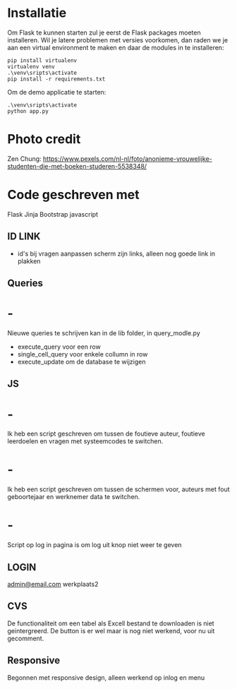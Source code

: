 # Installatie

Om Flask te kunnen starten zul je eerst de Flask packages moeten installeren. Wil je latere problemen met versies voorkomen, dan raden we je aan een virtual environment te maken en daar de modules in te installeren:

```
pip install virtualenv
virtualenv venv
.\venv\sripts\activate
pip install -r requirements.txt
```

Om de demo applicatie te starten:

```
.\venv\sripts\activate
python app.py
```

# Photo credit

Zen Chung: https://www.pexels.com/nl-nl/foto/anonieme-vrouwelijke-studenten-die-met-boeken-studeren-5538348/

# Code geschreven met

Flask
Jinja
Bootstrap
javascript

## ID LINK

- id's bij vragen aanpassen scherm zijn links, alleen nog goede link in plakken

## Queries

# -

Nieuwe queries te schrijven kan in de lib folder, in query_modle.py

- execute_query voor een row
- single_cell_query voor enkele collumn in row
- execute_update om de database te wijzigen

## JS

# -

Ik heb een script geschreven om tussen de foutieve auteur,
foutieve leerdoelen en vragen met systeemcodes te switchen.

# -

Ik heb een script geschreven om tussen de schermen voor,
auteurs met fout geboortejaar en werknemer data te switchen.

# -

Script op log in pagina is om log uit knop niet weer te geven

## LOGIN

admin@email.com
werkplaats2

## CVS

De functionaliteit om een tabel als Excell bestand te downloaden is niet geintergreerd.
De button is er wel maar is nog niet werkend, voor nu uit gecomment.

## Responsive

Begonnen met responsive design, alleen werkend op inlog en menu
